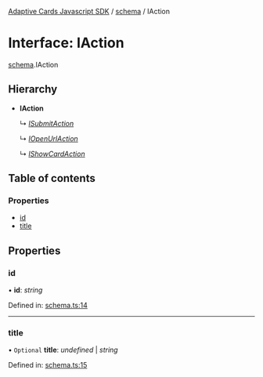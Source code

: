 [Adaptive Cards Javascript SDK](../README.md) / [schema](../modules/schema.md) / IAction

# Interface: IAction

[schema](../modules/schema.md).IAction

## Hierarchy

* **IAction**

  ↳ [*ISubmitAction*](schema.isubmitaction.md)

  ↳ [*IOpenUrlAction*](schema.iopenurlaction.md)

  ↳ [*IShowCardAction*](schema.ishowcardaction.md)

## Table of contents

### Properties

- [id](schema.iaction.md#id)
- [title](schema.iaction.md#title)

## Properties

### id

• **id**: *string*

Defined in: [schema.ts:14](https://github.com/microsoft/AdaptiveCards/blob/0938a1f10/source/nodejs/adaptivecards/src/schema.ts#L14)

___

### title

• `Optional` **title**: *undefined* \| *string*

Defined in: [schema.ts:15](https://github.com/microsoft/AdaptiveCards/blob/0938a1f10/source/nodejs/adaptivecards/src/schema.ts#L15)
